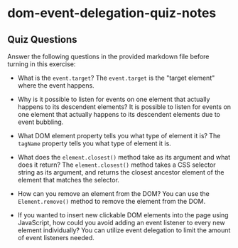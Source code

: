 # dom-event-delegation-quiz-notes

## Quiz Questions

Answer the following questions in the provided markdown file before turning in this exercise:

- What is the `event.target`?
  The `event.target` is the "target element" where the event happens.

- Why is it possible to listen for events on one element that actually happens to its descendent elements?
  It is possible to listen for events on one element that actually happens to its descendent elements due to event bubbling.

- What DOM element property tells you what type of element it is?
  The `tagName` property tells you what type of element it is.

- What does the `element.closest()` method take as its argument and what does it return?
  The `element.closest()` method takes a CSS selector string as its argument, and returns the closest ancestor element of the element that matches the selector.

- How can you remove an element from the DOM?
  You can use the `Element.remove()` method to remove the element from the DOM.

- If you wanted to insert new clickable DOM elements into the page using JavaScript, how could you avoid adding an event listener to every new element individually?
  You can utilize event delegation to limit the amount of event listeners needed.
